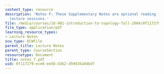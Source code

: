 ```yaml
---
content_type: resource
description: 'Notes F: These Supplementary Notes are optional reading for the corresponding
  lecture sessions.'
file: /media/courses/18-901-introduction-to-topology-fall-2004/0f117279ece6ee58d3b2d59435a84bd7_notes_f.pdf
file_type: application/pdf
learning_resource_types:
- Lecture Notes
ocw_type: OCWFile
parent_title: Lecture Notes
parent_type: CourseSection
resourcetype: Document
title: notes_f.pdf
uid: 0f117279-ece6-ee58-d3b2-d59435a84bd7
---
```


